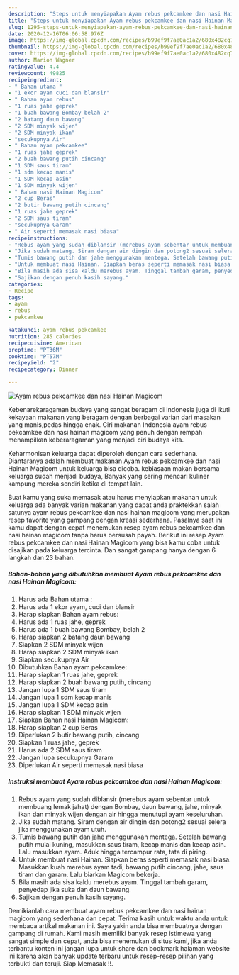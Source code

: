 ```yaml
---
description: "Steps untuk menyiapakan Ayam rebus pekcamkee dan nasi Hainan Magicom terupdate"
title: "Steps untuk menyiapakan Ayam rebus pekcamkee dan nasi Hainan Magicom terupdate"
slug: 1295-steps-untuk-menyiapakan-ayam-rebus-pekcamkee-dan-nasi-hainan-magicom-terupdate
date: 2020-12-16T06:06:58.976Z
image: https://img-global.cpcdn.com/recipes/b99ef9f7ae0ac1a2/680x482cq70/ayam-rebus-pekcamkee-dan-nasi-hainan-magicom-foto-resep-utama.jpg
thumbnail: https://img-global.cpcdn.com/recipes/b99ef9f7ae0ac1a2/680x482cq70/ayam-rebus-pekcamkee-dan-nasi-hainan-magicom-foto-resep-utama.jpg
cover: https://img-global.cpcdn.com/recipes/b99ef9f7ae0ac1a2/680x482cq70/ayam-rebus-pekcamkee-dan-nasi-hainan-magicom-foto-resep-utama.jpg
author: Marion Wagner
ratingvalue: 4.4
reviewcount: 49825
recipeingredient:
- " Bahan utama "
- "1 ekor ayam cuci dan blansir"
- " Bahan ayam rebus"
- "1 ruas jahe geprek"
- "1 buah bawang Bombay belah 2"
- "2 batang daun bawang"
- "2 SDM minyak wijen"
- "2 SDM minyak ikan"
- "secukupnya Air"
- " Bahan ayam pekcamkee"
- "1 ruas jahe geprek"
- "2 buah bawang putih cincang"
- "1 SDM saus tiram"
- "1 sdm kecap manis"
- "1 SDM kecap asin"
- "1 SDM minyak wijen"
- " Bahan nasi Hainan Magicom"
- "2 cup Beras"
- "2 butir bawang putih cincang"
- "1 ruas jahe geprek"
- "2 SDM saus tiram"
- "secukupnya Garam"
- " Air seperti memasak nasi biasa"
recipeinstructions:
- "Rebus ayam yang sudah diblansir (merebus ayam sebentar untuk membuang lemak jahat) dengan Bombay, daun bawang, jahe, minyak ikan dan minyak wijen dengan air hingga menutupi ayam keseluruhan."
- "Jika sudah matang. Siram dengan air dingin dan potong2 sesuai selera jika menggunakan ayam utuh."
- "Tumis bawang putih dan jahe menggunakan mentega. Setelah bawang putih mulai kuning, masukkan saus tiram, kecap manis dan kecap asin. Lalu masukkan ayam. Aduk hingga tercampur rata, tata di piring."
- "Untuk membuat nasi Hainan. Siapkan beras seperti memasak nasi biasa. Masukkan kuah merebus ayam tadi, bawang putih cincang, jahe, saus tiram dan garam. Lalu biarkan Magicom bekerja."
- "Bila masih ada sisa kaldu merebus ayam. Tinggal tambah garam, penyedap jika suka dan daun bawang."
- "Sajikan dengan penuh kasih sayang."
categories:
- Recipe
tags:
- ayam
- rebus
- pekcamkee

katakunci: ayam rebus pekcamkee 
nutrition: 285 calories
recipecuisine: American
preptime: "PT36M"
cooktime: "PT57M"
recipeyield: "2"
recipecategory: Dinner

---
```



![Ayam rebus pekcamkee dan nasi Hainan Magicom](https://img-global.cpcdn.com/recipes/b99ef9f7ae0ac1a2/680x482cq70/ayam-rebus-pekcamkee-dan-nasi-hainan-magicom-foto-resep-utama.jpg)

Kebenarekaragaman budaya yang sangat beragam di Indonesia juga di ikuti kekayaan makanan yang beragam dengan berbagai varian dari masakan yang manis,pedas hingga enak. Ciri makanan Indonesia ayam rebus pekcamkee dan nasi hainan magicom yang penuh dengan rempah menampilkan keberaragaman yang menjadi ciri budaya kita.


Keharmonisan keluarga dapat diperoleh dengan cara sederhana. Diantaranya adalah membuat makanan Ayam rebus pekcamkee dan nasi Hainan Magicom untuk keluarga bisa dicoba. kebiasaan makan bersama keluarga sudah menjadi budaya, Banyak yang sering mencari kuliner kampung mereka sendiri ketika di tempat lain.



Buat kamu yang suka memasak atau harus menyiapkan makanan untuk keluarga ada banyak varian makanan yang dapat anda praktekkan salah satunya ayam rebus pekcamkee dan nasi hainan magicom yang merupakan resep favorite yang gampang dengan kreasi sederhana. Pasalnya saat ini kamu dapat dengan cepat menemukan resep ayam rebus pekcamkee dan nasi hainan magicom tanpa harus bersusah payah.
Berikut ini resep Ayam rebus pekcamkee dan nasi Hainan Magicom yang bisa kamu coba untuk disajikan pada keluarga tercinta. Dan sangat gampang hanya dengan 6 langkah dan 23 bahan.


<!--inarticleads1-->

##### Bahan-bahan yang dibutuhkan membuat Ayam rebus pekcamkee dan nasi Hainan Magicom:

1. Harus ada  Bahan utama :
1. Harus ada 1 ekor ayam, cuci dan blansir
1. Harap siapkan  Bahan ayam rebus:
1. Harus ada 1 ruas jahe, geprek
1. Harus ada 1 buah bawang Bombay, belah 2
1. Harap siapkan 2 batang daun bawang
1. Siapkan 2 SDM minyak wijen
1. Harap siapkan 2 SDM minyak ikan
1. Siapkan secukupnya Air
1. Dibutuhkan  Bahan ayam pekcamkee:
1. Harap siapkan 1 ruas jahe, geprek
1. Harap siapkan 2 buah bawang putih, cincang
1. Jangan lupa 1 SDM saus tiram
1. Jangan lupa 1 sdm kecap manis
1. Jangan lupa 1 SDM kecap asin
1. Harap siapkan 1 SDM minyak wijen
1. Siapkan  Bahan nasi Hainan Magicom:
1. Harap siapkan 2 cup Beras
1. Diperlukan 2 butir bawang putih, cincang
1. Siapkan 1 ruas jahe, geprek
1. Harus ada 2 SDM saus tiram
1. Jangan lupa secukupnya Garam
1. Diperlukan  Air seperti memasak nasi biasa




<!--inarticleads2-->

##### Instruksi membuat  Ayam rebus pekcamkee dan nasi Hainan Magicom:

1. Rebus ayam yang sudah diblansir (merebus ayam sebentar untuk membuang lemak jahat) dengan Bombay, daun bawang, jahe, minyak ikan dan minyak wijen dengan air hingga menutupi ayam keseluruhan.
1. Jika sudah matang. Siram dengan air dingin dan potong2 sesuai selera jika menggunakan ayam utuh.
1. Tumis bawang putih dan jahe menggunakan mentega. Setelah bawang putih mulai kuning, masukkan saus tiram, kecap manis dan kecap asin. Lalu masukkan ayam. Aduk hingga tercampur rata, tata di piring.
1. Untuk membuat nasi Hainan. Siapkan beras seperti memasak nasi biasa. Masukkan kuah merebus ayam tadi, bawang putih cincang, jahe, saus tiram dan garam. Lalu biarkan Magicom bekerja.
1. Bila masih ada sisa kaldu merebus ayam. Tinggal tambah garam, penyedap jika suka dan daun bawang.
1. Sajikan dengan penuh kasih sayang.




Demikianlah cara membuat ayam rebus pekcamkee dan nasi hainan magicom yang sederhana dan cepat. Terima kasih untuk waktu anda untuk membaca artikel makanan ini. Saya yakin anda bisa membuatnya dengan gampang di rumah. Kami masih memiliki banyak resep istimewa yang sangat simple dan cepat, anda bisa menemukan di situs kami, jika anda terbantu konten ini jangan lupa untuk share dan bookmark halaman website ini karena akan banyak update terbaru untuk resep-resep pilihan yang terbukti dan teruji. Siap Memasak !!. 
